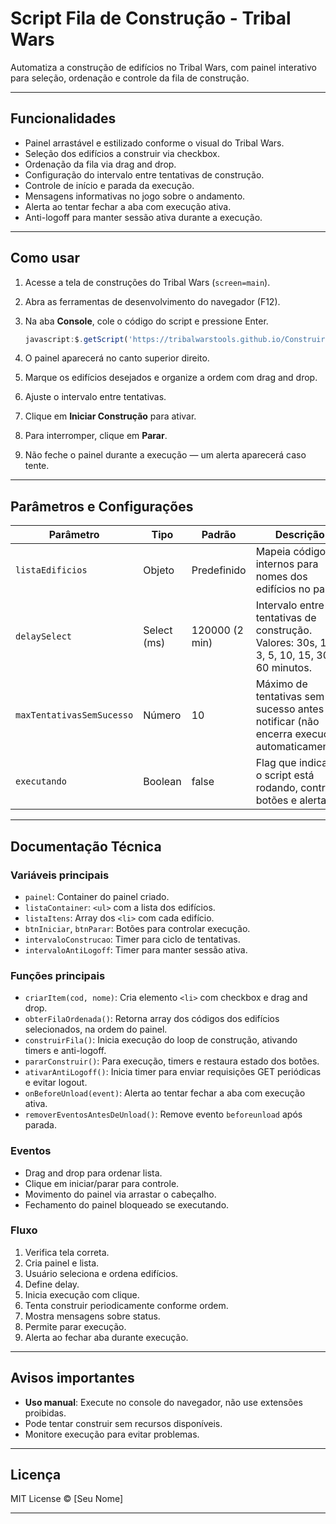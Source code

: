 # Script Fila de Construção - Tribal Wars

Automatiza a construção de edifícios no Tribal Wars, com painel interativo para seleção, ordenação e controle da fila de construção.

---

## Funcionalidades

- Painel arrastável e estilizado conforme o visual do Tribal Wars.
- Seleção dos edifícios a construir via checkbox.
- Ordenação da fila via drag and drop.
- Configuração do intervalo entre tentativas de construção.
- Controle de início e parada da execução.
- Mensagens informativas no jogo sobre o andamento.
- Alerta ao tentar fechar a aba com execução ativa.
- Anti-logoff para manter sessão ativa durante a execução.

---

## Como usar

1. Acesse a tela de construções do Tribal Wars (`screen=main`).
2. Abra as ferramentas de desenvolvimento do navegador (F12).
3. Na aba **Console**, cole o código do script e pressione Enter.

   ```javascript
   javascript:$.getScript('https://tribalwarstools.github.io/ConstruirEdificios/construir.js');
   ```
4. O painel aparecerá no canto superior direito.
5. Marque os edifícios desejados e organize a ordem com drag and drop.
6. Ajuste o intervalo entre tentativas.
7. Clique em **Iniciar Construção** para ativar.
8. Para interromper, clique em **Parar**.
9. Não feche o painel durante a execução — um alerta aparecerá caso tente.

---

## Parâmetros e Configurações

| Parâmetro                       | Tipo           | Padrão           | Descrição                                                                                         |
|--------------------------------|----------------|------------------|-------------------------------------------------------------------------------------------------|
| `listaEdificios`               | Objeto         | Predefinido      | Mapeia códigos internos para nomes dos edifícios no painel.                                    |
| `delaySelect`                  | Select (ms)    | 120000 (2 min)   | Intervalo entre tentativas de construção. Valores: 30s, 1, 2, 3, 5, 10, 15, 30, 60 minutos.    |
| `maxTentativasSemSucesso`      | Número         | 10               | Máximo de tentativas sem sucesso antes de notificar (não encerra execução automaticamente).      |
| `executando`                   | Boolean        | false            | Flag que indica se o script está rodando, controla botões e alertas.                           |

---

## Documentação Técnica

### Variáveis principais

- `painel`: Container do painel criado.
- `listaContainer`: `<ul>` com a lista dos edifícios.
- `listaItens`: Array dos `<li>` com cada edifício.
- `btnIniciar`, `btnParar`: Botões para controlar execução.
- `intervaloConstrucao`: Timer para ciclo de tentativas.
- `intervaloAntiLogoff`: Timer para manter sessão ativa.

### Funções principais

- `criarItem(cod, nome)`: Cria elemento `<li>` com checkbox e drag and drop.
- `obterFilaOrdenada()`: Retorna array dos códigos dos edifícios selecionados, na ordem do painel.
- `construirFila()`: Inicia execução do loop de construção, ativando timers e anti-logoff.
- `pararConstruir()`: Para execução, timers e restaura estado dos botões.
- `ativarAntiLogoff()`: Inicia timer para enviar requisições GET periódicas e evitar logout.
- `onBeforeUnload(event)`: Alerta ao tentar fechar a aba com execução ativa.
- `removerEventosAntesDeUnload()`: Remove evento `beforeunload` após parada.

### Eventos

- Drag and drop para ordenar lista.
- Clique em iniciar/parar para controle.
- Movimento do painel via arrastar o cabeçalho.
- Fechamento do painel bloqueado se executando.

### Fluxo

1. Verifica tela correta.
2. Cria painel e lista.
3. Usuário seleciona e ordena edifícios.
4. Define delay.
5. Inicia execução com clique.
6. Tenta construir periodicamente conforme ordem.
7. Mostra mensagens sobre status.
8. Permite parar execução.
9. Alerta ao fechar aba durante execução.

---

## Avisos importantes

- **Uso manual**: Execute no console do navegador, não use extensões proibidas.
- Pode tentar construir sem recursos disponíveis.
- Monitore execução para evitar problemas.

---

## Licença

MIT License © [Seu Nome]

---
